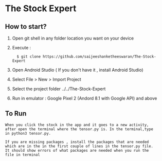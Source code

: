 # The Stock Expert
## How to start?
 1. Open git shell in any folder location you want on your device
 2. Execute :
 
          $ git clone https://github.com/saijeeshanketheeswaran/The-Stock-Expert
          
 3. Open Android Studio ( If you don't have it , install Android Studio)
 4. Select File > New > Import Project
 5. Select the project folder ../../The-Stock-Expert
 6. Run in emulator : Google Pixel 2 (Andord 8.1 with Google API) and above
 
 
 ## To Run
    When you click the stock in the app and it goes to a new activity, after open the terminal where the tensor.py is. In the terminal,type in python3 tensor.py.
    
    If you are missing packages , install the packages that are needed which are in the in the first couple of lines in the tensor.py file. It should show errors of what packages are needed when you run the file in terminal
